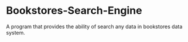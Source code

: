 # Bookstores-Search-Engine
A program that provides the ability of search any data in bookstores data system.

